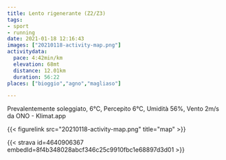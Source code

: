 ```yaml
---
title: Lento rigenerante (Z2/Z3)
tags:
- sport
- running
date: 2021-01-18 12:16:43
images: ["20210118-activity-map.png"]
activitydata:
  pace: 4:42min/km
  elevation: 68mt
  distance: 12.01km
  duration: 56:22
places: ["bioggio","agno","magliaso"]

---
```


Prevalentemente soleggiato, 6°C, Percepito 6°C, Umidità 56%, Vento 2m/s da ONO - Klimat.app



{{< figurelink src="20210118-activity-map.png" title="map" >}}


{{< strava id=4640906367 embedId=8f4b348028abcf346c25c9910fbc1e68897d3d01 >}}
